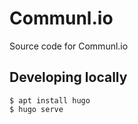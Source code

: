 # Communl.io

Source code for Communl.io


## Developing locally
```
$ apt install hugo
$ hugo serve
```